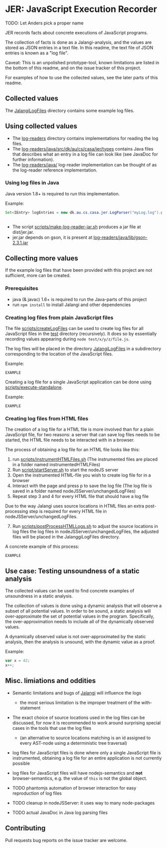# JER: JavaScript Execution Recorder

TODO: Let Anders pick a proper name

JER records facts about concrete executions of JavaScript programs.

The collection of facts is done as a Jalangi-analysis, and the values are stored as JSON entries in a text file.
In this readme, the text file of JSON entries is known as a "log file".
 
Caveat: This is an unpolished prototype-tool, known limitations are listed in the bottom of this readme, and on the issue tracker of this project.   
 
For examples of how to use the collected values, see the later parts of this readme. 

## Collected values 
 
The [JalangiLogFiles](JalangiLogFiles) directory contains some example log files.

## Using collected values 
 
- The [log-readers](log-readers) directory contains implementations for reading the log files.
- The [log-readers/java/src/dk/au/cs/casa/jer/types](log-readers/java/src/dk/au/cs/casa/jer/types) contains Java files that describes what an entry in a log file can look like (see JavaDoc for further information).
- The [log-readers/java/](log-readers/java/) log-reader implementation can be thought of as the log-reader reference implementation.

### Using log files in Java
 
Java version 1.8+ is required to run this implementation.
 
Example: 
```java
Set<IEntry> logEntries = new dk.au.cs.casa.jer.LogParser("myLog.log").getEntries();
  
```

- The script [scripts/make-log-reader-jar.sh](scripts/make-log-reader-jar.sh) produces a jar file at dist/jer.jar.
- jer.jar depends on gson, it is present at [log-readers/java/lib/gson-2.3.1.jar](log-readers/java/lib/gson-2.3.1.jar)


## Collecting more values

If the example log files that have been provided with this project are not sufficient, more can be created.

### Prerequisites

- java (& javac) 1.6+ is required to run the Java-parts of this project
- run `npm install` to install Jalangi and other dependencies


### Creating log files from plain JavaScript files

The file [scripts/createLogFiles](scripts/createLogFiles) can be used to create log files for all JavaScript files in the [test]() directory (recursively).
It does so by essentially recording values appearing during `node test/x/y/z/file.js`.

The log files will be placed in the directory [JalangiLogFiles](JalangiLogFiles) in a subdirectory corresponding to the location of the JavaScript files.

Example:

```
EXAMPLE
```

Creating a log file for a single JavaScript application can be done using [scripts/execute-standalone](scripts/execute-standalone).
 
Example:
```
EXAMPLE
```

### Creating log files from HTML files

The creation of a log file for a HTML file is more involved than for a plain JavaScript file, for two reasons: 
a server that can save log files needs to be started, the HTML file needs to be interacted with in a browser.

The process of obtaining a log file for an HTML file looks like this:

1. run [scripts/instrumentHTMLFiles.sh](scripts/instrumentHTMLFiles.sh) (The instrumented files are placed in a folder named instrumentedHTMLFiles)
2. Run [script/startServer.sh](script/startServer.sh) to start the nodeJS server
3. Open the instrumented HTML-file you wish to create log file for in a browser	
4. Interact with the page and press p to save the log file  (The log file is saved in a folder named nodeJSServer/unchangedLogFiles)
5. Repeat step 3 and 4 for every HTML file that should have a log file 

Due to the way Jalangi uses source locations in HTML files an extra post-processing step is required for every HTML file in nodeJSServer/unchangedLogFiles.

7. Run [scripts/postProcessHTMLLogs.sh](scripts/postProcessHTMLLogs.sh) to adjust the source locations in log files the log files in nodeJSServer/unchangedLogFiles, the adjusted files will be placed in the JalanggiLogFiles directory.

A concrete example of this process:
```
EXAMPLE
```



## Use case: Testing unsoundness of a static analysis

The collected values can be used to find concrete examples of unsoundness in a static analysis.

The collection of values is done using a dynamic analysis that will observe a subset of all potential values.
In order to be sound, a static analysis will over-approximate the set of potential values in the program.
Specifically, the over-approximation needs to include all of the dynamically observed values.
 
A dynamically observed value is not over-approximated by the static analysis, then the analysis is unsound, with the dynamic value as a proof.

Example:

```javascript
var x = 42;
x++;

```
## Misc. limiations and oddities

- Semantic limitations and bugs of [Jalangi](https://github.com/Samsung/jalangi2) will influence the logs
  - the most serious limitation is the improper treatment of the with-statement
- The exact choice of source locations used in the log files can be discussed, for now it is recommended to work around surprising special cases in the tools that use the log files
  - (an alternative to source locations matching is an id assigned to every AST-node using a deterministic tree traversal) 
- log files for JavaScript files is done where only a single JavaScript file is instrumented, obtaining a log file for an entire application is not currently possible
- log files for JavaScript files will have nodejs-semantics and **not** browser-semantics, e.g. the value of `this` is not the global object.

- TODO phantomjs automation of browser interaction for easy reproduction of log files
- TODO cleanup in nodeJSServer: it uses way to many node-packages
- TODO actual JavaDoc in Java log parsing files

## Contributing

Pull requests bug reports on the issue tracker are welcome.